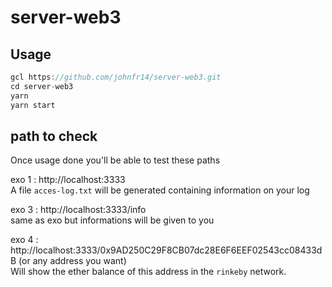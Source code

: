 # server-web3

## Usage
```js
gcl https://github.com/johnfr14/server-web3.git
cd server-web3
yarn
yarn start
```

## path to check
Once usage done you'll be able to test these paths

exo 1 : http://localhost:3333  
A file `acces-log.txt` will be generated containing information on your log  
  
exo 3 : http://localhost:3333/info  
same as exo but informations will be given to you  
  
exo 4 : http://localhost:3333/0x9AD250C29F8CB07dc28E6F6EEF02543cc08433dB (or any address you want)  
Will show the ether balance of this address in the `rinkeby` network.